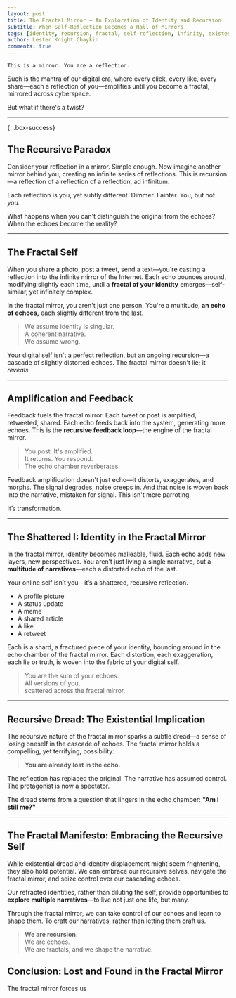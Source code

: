 ```yaml
---
layout: post  
title: The Fractal Mirror – An Exploration of Identity and Recursion  
subtitle: When Self-Reflection Becomes a Hall of Mirrors  
tags: [identity, recursion, fractal, self-reflection, infinity, existentialism]  
author: Lester Knight Chaykin  
comments: true  
---
```


`This is a mirror. You are a reflection.`

Such is the mantra of our digital era, where every click, every like, every share—each a reflection of you—amplifies until you become a fractal, mirrored across cyberspace.

But what if there's a twist?

---

{: .box-success}
## The Recursive Paradox

Consider your reflection in a mirror. Simple enough. Now imagine another mirror behind you, creating an infinite series of reflections. This is recursion—a reflection of a reflection of a reflection, ad infinitum.

Each reflection is you, yet subtly different. Dimmer. Fainter. You, but not *you.* 

What happens when you can't distinguish the original from the echoes? When the echoes become the reality? 

---

## The Fractal Self

When you share a photo, post a tweet, send a text—you're casting a reflection into the infinite mirror of the Internet. Each echo bounces around, modifying slightly each time, until a **fractal of your identity** emerges—self-similar, yet infinitely complex.

In the fractal mirror, you aren't just one person. You're a multitude, **an echo of echoes,** each slightly different from the last.

> We assume identity is singular.  
> A coherent narrative.  
> We assume wrong.

Your digital self isn't a perfect reflection, but an ongoing recursion—a cascade of slightly distorted echoes. The fractal mirror doesn't lie; it *reveals.*

---

## Amplification and Feedback

Feedback fuels the fractal mirror. Each tweet or post is amplified, retweeted, shared. Each echo feeds back into the system, generating more echoes. This is the **recursive feedback loop**—the engine of the fractal mirror.

> You post. It's amplified.  
> It returns. You respond.  
> The echo chamber reverberates.

Feedback amplification doesn't just echo—it distorts, exaggerates, and morphs. The signal degrades, noise creeps in. And that noise is woven back into the narrative, mistaken for signal. This isn't mere parroting. 

It’s transformation.

---

## The Shattered I: Identity in the Fractal Mirror

In the fractal mirror, identity becomes malleable, fluid. Each echo adds new layers, new perspectives. You aren’t just living a single narrative, but a **multitude of narratives**—each a distorted echo of the last. 

Your online self isn’t you—it’s a shattered, recursive reflection.

- A profile picture   
- A status update  
- A meme  
- A shared article  
- A like  
- A retweet  

Each is a shard, a fractured piece of your identity, bouncing around in the echo chamber of the fractal mirror. Each distortion, each exaggeration, each lie or truth, is woven into the fabric of your digital self.

> You are the sum of your echoes.  
> All versions of you,   
> scattered across the fractal mirror.

---

## Recursive Dread: The Existential Implication

The recursive nature of the fractal mirror sparks a subtle dread—a sense of losing oneself in the cascade of echoes. The fractal mirror holds a compelling, yet terrifying, possibility:

> **You are already lost in the echo.**  

The reflection has replaced the original. The narrative has assumed control. The protagonist is now a spectator.

The dread stems from a question that lingers in the echo chamber: **"Am I still me?"**

---

## The Fractal Manifesto: Embracing the Recursive Self

While existential dread and identity displacement might seem frightening, they also hold potential. We can embrace our recursive selves, navigate the fractal mirror, and seize control over our cascading echoes.

Our refracted identities, rather than diluting the self, provide opportunities to **explore multiple narratives**—to live not just one life, but many. 

Through the fractal mirror, we can take control of our echoes and learn to shape them. To craft our narratives, rather than letting them craft us.

> **We are recursion.**  
> We are echoes.   
> We are fractals, and we shape the narrative.

## Conclusion: Lost and Found in the Fractal Mirror

The fractal mirror forces us